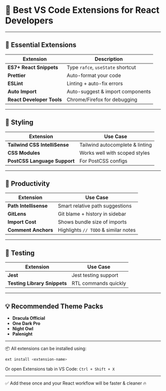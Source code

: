 # 🌟 Best VS Code Extensions for React Developers

---

## 🚀 Essential Extensions

| Extension                         | Description                             |
|----------------------------------|-----------------------------------------|
| **ES7+ React Snippets**          | Type `rafce`, `useState` shortcut       |
| **Prettier**                     | Auto-format your code                   |
| **ESLint**                       | Linting + auto-fix errors               |
| **Auto Import**                  | Auto-suggest & import components        |
| **React Developer Tools**        | Chrome/Firefox for debugging            |

---

## 🎨 Styling

| Extension                         | Use Case                                |
|----------------------------------|-----------------------------------------|
| **Tailwind CSS IntelliSense**    | Tailwind autocomplete & linting         |
| **CSS Modules**                  | Works well with scoped styles           |
| **PostCSS Language Support**     | For PostCSS configs                     |

---

## 🧠 Productivity

| Extension                         | Use Case                                |
|----------------------------------|-----------------------------------------|
| **Path Intellisense**            | Smart relative path suggestions         |
| **GitLens**                      | Git blame + history in sidebar          |
| **Import Cost**                  | Shows bundle size of imports            |
| **Comment Anchors**              | Highlights `// TODO` & similar notes    |

---

## 🧪 Testing

| Extension                         | Use Case                                |
|----------------------------------|-----------------------------------------|
| **Jest**                         | Jest testing support                    |
| **Testing Library Snippets**     | RTL commands quickly                    |

---

## 💡 Recommended Theme Packs

- **Dracula Official**
- **One Dark Pro**
- **Night Owl**
- **Palenight**

---

📦 All extensions can be installed using:
```bash
ext install <extension-name>
```

Or open Extensions tab in VS Code: `Ctrl + Shift + X`

---

✅ Add these once and your React workflow will be faster & cleaner 🔥
